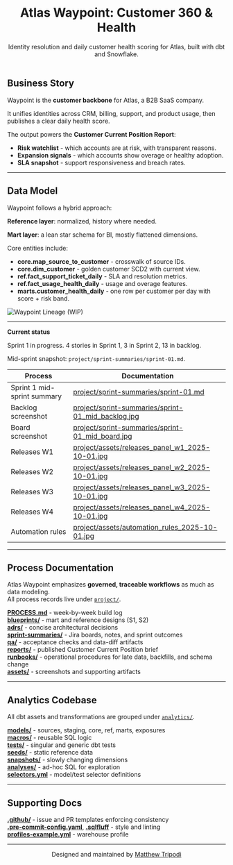 ﻿<h1 align="center">Atlas Waypoint: Customer 360 & Health</h1>

<p align="center">
  Identity resolution and daily customer health scoring for Atlas, built with dbt and Snowflake.
  <br/><br/>
</p>

## Business Story

Waypoint is the **customer backbone** for Atlas, a B2B SaaS company.  

It unifies identities across CRM, billing, support, and product usage, then publishes a clear daily health score.  

The output powers the **Customer Current Position Report**:  
- **Risk watchlist** - which accounts are at risk, with transparent reasons.  
- **Expansion signals** - which accounts show overage or healthy adoption.  
- **SLA snapshot** - support responsiveness and breach rates.  

---

## Data Model

Waypoint follows a hybrid approach:  

**Reference layer**: normalized, history where needed.  

**Mart layer**: a lean star schema for BI, mostly flattened dimensions.  


Core entities include:  

- **core.map_source_to_customer** - crosswalk of source IDs.  
- **core.dim_customer** - golden customer SCD2 with current view.  
- **ref.fact_support_ticket_daily** - SLA and resolution metrics.  
- **ref.fact_usage_health_daily** - usage and overage features.  
- **marts.customer_health_daily** - one row per customer per day with score + risk band.  

![Waypoint Lineage](project/lineage/lineage_v1.png) (WIP)

---

**Current status** 

Sprint 1 in progress. 4 stories in Sprint 1, 3 in Sprint 2, 13 in backlog.  

Mid-sprint snapshot: `project/sprint-summaries/sprint-01.md`.

| Process                     | Documentation                                                                                            |
|-----------------------------|----------------------------------------------------------------------------------------------------------|
| Sprint 1 mid-sprint summary | [project/sprint-summaries/sprint-01.md](project/sprint-summaries/sprint-01.md)                           |
| Backlog screenshot          | [project/sprint-summaries/sprint-01_mid_backlog.jpg](project/sprint-summaries/sprint-01_mid_backlog.jpg) |
| Board screenshot            | [project/sprint-summaries/sprint-01_mid_board.jpg](project/sprint-summaries/sprint-01_mid_board.jpg)     |
| Releases W1                 | [project/assets/releases_panel_w1_2025-10-01.jpg](project/assets/releases_panel_w1_2025-10-01_v1.jpg)    |
| Releases W2                 | [project/assets/releases_panel_w2_2025-10-01.jpg](project/assets/releases_panel_w2_2025-10-01_v1.jpg)    |
| Releases W3                 | [project/assets/releases_panel_w3_2025-10-01.jpg](project/assets/releases_panel_w3_2025-10-01_v1.jpg)    |
| Releases W4                 | [project/assets/releases_panel_w4_2025-10-01.jpg](project/assets/releases_panel_w4_2025-10-01_v1.jpg)    |
| Automation rules            | [project/assets/automation_rules_2025-10-01.jpg](project/assets/automation_rules_2025-10-01.jpg)         |

---

## Process Documentation

Atlas Waypoint emphasizes **governed, traceable workflows** as much as data modeling.  
All process records live under [`project/`](project/).

[**PROCESS.md**](project/PROCESS.md) - week-by-week build log  
[**blueprints/**](project/blueprints/) - mart and reference designs (S1, S2)  
[**adrs/**](project/adrs/) - concise architectural decisions  
[**sprint-summaries/**](project/sprint-summaries/) - Jira boards, notes, and sprint outcomes  
[**qa/**](project/qa/) - acceptance checks and data-diff artifacts  
[**reports/**](project/reports/) - published Customer Current Position brief  
[**runbooks/**](project/runbooks/) - operational procedures for late data, backfills, and schema change  
[**assets/**](project/assets/) - screenshots and supporting artifacts  

---

## Analytics Codebase

All dbt assets and transformations are grouped under [`analytics/`](analytics/).

[**models/**](analytics/models/) - sources, staging, core, ref, marts, exposures  
[**macros/**](analytics/macros/) - reusable SQL logic  
[**tests/**](analytics/tests/) - singular and generic dbt tests  
[**seeds/**](analytics/seeds/) - static reference data  
[**snapshots/**](analytics/snapshots/) - slowly changing dimensions  
[**analyses/**](analytics/analyses/) - ad-hoc SQL for exploration  
[**selectors.yml**](analytics/selectors.yml) - model/test selector definitions  

---

## Supporting Docs

[**.github/**](.github/) - issue and PR templates enforcing consistency  
[**.pre-commit-config.yaml**](.pre-commit-config.yaml), [**.sqlfluff**](.sqlfluff) - style and linting  
[**profiles-example.yml**](profiles-example.yml) - warehouse profile

---

<p align="center">Designed and maintained by <a href="https://github.com/moveeleven-data">Matthew Tripodi</a></p>
